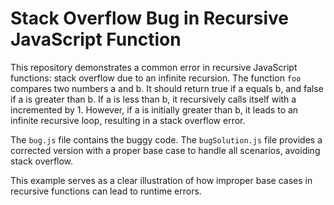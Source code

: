# Stack Overflow Bug in Recursive JavaScript Function

This repository demonstrates a common error in recursive JavaScript functions: stack overflow due to an infinite recursion.  The function `foo` compares two numbers a and b. It should return true if a equals b, and false if a is greater than b. If a is less than b, it recursively calls itself with a incremented by 1.  However, if a is initially greater than b, it leads to an infinite recursive loop, resulting in a stack overflow error.

The `bug.js` file contains the buggy code. The `bugSolution.js` file provides a corrected version with a proper base case to handle all scenarios, avoiding stack overflow.

This example serves as a clear illustration of how improper base cases in recursive functions can lead to runtime errors. 
